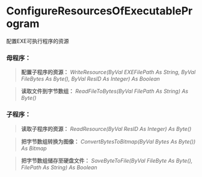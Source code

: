 # ConfigureResourcesOfExecutableProgram
配置EXE可执行程序的资源


### 母程序： ###

> __配置子程序的资源：__
    *WriteResource(ByVal EXEFilePath As String, ByVal FileBytes As Byte(), ByVal ResID As Integer) As Boolean*

  > __读取文件到字节数组：__
    *ReadFileToBytes(ByVal FilePath As String) As Byte()*

### 子程序： ###

  > __读取子程序的资源：__
    *ReadResource(ByVal ResID As Integer) As Byte()*

  > __把字节数组转换为图像：__
    *ConvertBytesToBitmap(ByVal Bytes As Byte()) As Bitmap*

  > __把字节数组储存至硬盘文件：__
    *SaveByteToFile(ByVal FileByte As Byte(), FilePath As String) As Boolean*
